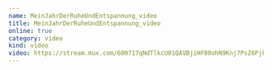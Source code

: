 ```yaml
---
name: MeinJahrDerRuheUndEntspannung_video
title: MeinJahrDerRuheUndEntspannung_video
online: true
category: video
kind: video
video: https://stream.mux.com/600717qNdTlkcU01QAVBjiHF00ohN9Knj7PsZ6PjkEJzTk.m3u8
---
```

